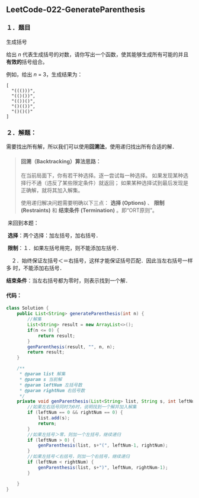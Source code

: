 ## LeetCode-022-GenerateParenthesis

### １．题目

生成括号

给出 *n* 代表生成括号的对数，请你写出一个函数，使其能够生成所有可能的并且**有效的**括号组合。

例如，给出 *n* = 3，生成结果为：

```
[
  "((()))",
  "(()())",
  "(())()",
  "()(())",
  "()()()"
]
```

### ２．解题：

​	需要找出所有解，所以我们可以使用**回溯法**，使用递归找出所有合适的解．

> #### 回溯（Backtracking）算法思路：
>
> 在当前局面下，你有若干种选择。逐一尝试每一种选择。 
> 如果发现某种选择行不通（违反了某些限定条件）就返回； 
> 如果某种选择试到最后发现是正确解，就将其加入解集。
>
> 使用递归解决问题需要明确以下三点： **选择 (Options)** 、 **限制 (Restraints)** 和 **结束条件 (Termination)** 。即“ORT原则”。

​	来回到本题：

​	**选择**：两个选择：加左括号，加右括号．

​	**限制**：１．如果左括号用完，则不能添加左括号．

​		　２．始终保证左括号＜＝右括号，这样才能保证括号匹配．因此当左右括号一样多	时，不能添加右括号．

​	**结束条件**：当左右括号都为零时，则表示找到一个解．

#### 	代码：

```java
class Solution {
    public List<String> generateParenthesis(int n) {
        //解集
        List<String> result = new ArrayList<>();
        if(n <= 0) {
            return result;
        }
        genParenthesis(result, "", n, n);
        return result;
    }

	/**
     * @param list 解集
     * @param s 当前解
     * @param leftNum 左括号数
     * @param rightNum 右括号数
     */
    private void genParenthesis(List<String> list, String s, int leftNum, int rightNum) {
        //如果左右括号同时为0时，说明找到一个解并加入解集
        if (leftNum == 0 && rightNum == 0) {
            list.add(s);
            return;
        }
		//如果左括号＞零，则加一个左括号，继续递归
        if (leftNum > 0) {
            genParenthesis(list, s+"(", leftNum-1, rightNum);
        }
        //如果左括号＜右括号，则加一个右括号，继续递归
        if (leftNum < rightNum) {
            genParenthesis(list, s+")", leftNum, rightNum-1);
        }

    }
}
```

